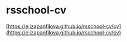 # rsschool-cv
[https://elizapanfilova.github.io/rsschool-cv/cv](https://elizapanfilova.github.io/rsschool-cv/cv)
